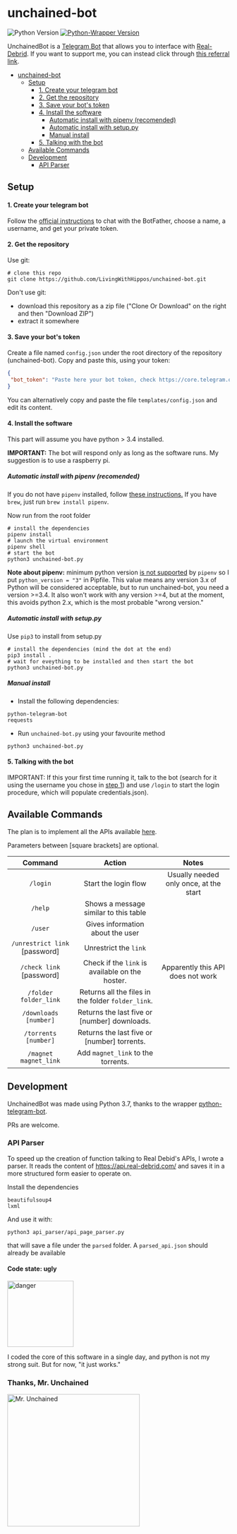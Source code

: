 # unchained-bot
![Python Version](https://img.shields.io/badge/python-3.5+-brightgreen)
[![Python-Wrapper Version](https://img.shields.io/badge/python--telegram--bot-12.4.2-blue)](https://github.com/python-telegram-bot/python-telegram-bot)


UnchainedBot is a [Telegram Bot](https://core.telegram.org/bots) that allows you to interface with [Real-Debrid](https://real-debrid.com/). If you want to support me, you can instead click through [this referral link](http://real-debrid.com/?id=78841).

- [unchained-bot](#unchained-bot)
  * [Setup](#setup)
      - [1. Create your telegram bot](#1-create-your-telegram-bot)
      - [2. Get the repository](#2-get-the-repository)
      - [3. Save your bot's token](#3-save-your-bot-s-token)
      - [4. Install the software](#4-install-the-software)
        * [Automatic install with pipenv (recomended)](#automatic-install-with-pipenv--recomended-)
        * [Automatic install with setup.py](#automatic-install-with-setuppy)
        * [Manual install](#manual-install)
      - [5. Talking with the bot](#5-talking-with-the-bot)
  * [Available Commands](#available-commands)
  * [Development](#development)
    + [API Parser](#api-parser)

## Setup

#### 1. Create your telegram bot

Follow the [official instructions](https://core.telegram.org/bots#6-botfather) to chat with the BotFather, choose a name, a username, and get your private token. 

#### 2. Get the repository

Use git:
```shell script
# clone this repo
git clone https://github.com/LivingWithHippos/unchained-bot.git
```
Don't use git:
* download this repository as a zip file ("Clone Or Download" on the right and then "Download ZIP")
* extract it somewhere

####  3. Save your bot's token
 Create a file named `config.json` under the root directory of the repository (unchained-bot).
 Copy and paste this, using your token:
 
 ```json
{
  "bot_token": "Paste here your bot token, check https://core.telegram.org/bots#6-botfather"
}
```
You can alternatively copy and paste the file `templates/config.json` and edit its content.

####  4. Install the software

This part will assume you have python > 3.4 installed.

**IMPORTANT:**
The bot will respond only as long as the software runs. My suggestion is to use a raspberry pi.

##### Automatic install with pipenv (recomended)

If you do not have `pipenv` installed, follow [these instructions.](https://pipenv.readthedocs.io/en/latest/#install-pipenv-today) If you have `brew`,
just run `brew install pipenv`.

Now run from the root folder

```shell script
# install the dependencies
pipenv install
# launch the virtual environment
pipenv shell
# start the bot
python3 unchained-bot.py
```

**Note about pipenv:** minimum python version [is not supported](https://github.com/pypa/pipenv/issues/1050) by `pipenv` so I put `python_version = "3"` in Pipfile. This value means any version 3.x of Python will be considered acceptable, but to run unchained-bot, you need a version >=3.4. It also won't work with any version >=4, but at the moment, this avoids python 2.x, which is the most probable "wrong version."

##### Automatic install with setup.py

Use `pip3` to install from setup.py
```shell script
# install the dependencies (mind the dot at the end)
pip3 install .
# wait for eveything to be installed and then start the bot
python3 unchained-bot.py
```


##### Manual install

- Install the following dependencies:

```shell script
python-telegram-bot
requests
```

- Run `unchained-bot.py` using your favourite method
```shell script
python3 unchained-bot.py
```

####  5. Talking with the bot

IMPORTANT: If this your first time running it, talk to the bot (search for it using the username you chose in [step 1](#1-create-your-telegram-bot)) and use `/login` to start the login procedure, which will populate credentials.json).

## Available Commands
The plan is to implement all the APIs available [here](https://api.real-debrid.com/).

Parameters between [square brackets] are optional.

| Command  | Action  | Notes   |
|:---:|:---:|:---:|
| `/login`  | Start the login flow  | Usually needed only once, at the start  |
| `/help`  | Shows a message similar to this table  |  |
| `/user`  | Gives information about the user  |   |
|  `/unrestrict link` [password] | Unrestrict the `link`  |   |
|  `/check link` [password] | Check if the `link` is available on the hoster.  | Apparently this API does not work |
|  `/folder folder_link` | Returns all the files in the folder `folder_link`.  |   |
|  `/downloads [number]` | Returns the last five or [number] downloads.  |   |
|  `/torrents [number]` | Returns the last five or [number] torrents.  |   |
|  `/magnet magnet_link` | Add `magnet_link` to the torrents.  |   |

## Development

UnchainedBot was made using Python 3.7, thanks to the wrapper [python-telegram-bot](https://github.com/python-telegram-bot/python-telegram-bot).

PRs are welcome.

### API Parser


To speed up the creation of function talking to Real Debid's APIs, I wrote a parser. It reads the content of https://api.real-debrid.com/ and saves it in a more structured form easier to operate on.

Install the dependencies

```shell script
beautifulsoup4
lxml
```

And use it with:

`python3 api_parser/api_page_parser.py` 

that will save a file under the `parsed` folder. A `parsed_api.json` should already be available

#### Code state: ugly

<a href="https://ibb.co/s21dMZq"><img src="https://i.ibb.co/f2NzPsH/danger.png" width=150 alt="danger" border="0"></a>

I coded the core of this software in a single day, and python is not my strong suit. But for now, "it just works."

### Thanks, Mr. Unchained
<a href="https://imgbb.com/"><img src="https://i.ibb.co/grzjQsT/Oliva.jpg" width=300 alt="Mr. Unchained" border="0"></a>
